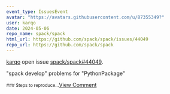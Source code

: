 ```yaml
---
event_type: IssuesEvent
avatar: "https://avatars.githubusercontent.com/u/87355349?"
user: karqo
date: 2024-05-06
repo_name: spack/spack
html_url: https://github.com/spack/spack/issues/44049
repo_url: https://github.com/spack/spack
---
```


<a href='https://github.com/karqo' target='_blank'>karqo</a> open issue <a href='https://github.com/spack/spack/issues/44049' target='_blank'>spack/spack#44049</a>.

<p>"spack develop" problems for "PythonPackage"</p><small>### Steps to reproduce...</small><a href='https://github.com/spack/spack/issues/44049' target='_blank'>View Comment</a>